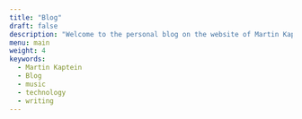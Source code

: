```yaml
---
title: "Blog"
draft: false
description: "Welcome to the personal blog on the website of Martin Kaptein. Here Martin writes about a wide variety of topics, including music, technology and personal experiences."
menu: main
weight: 4
keywords:
  - Martin Kaptein
  - Blog
  - music
  - technology
  - writing
---
```

